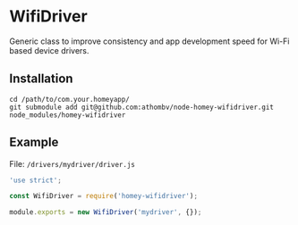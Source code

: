 # WifiDriver
Generic class to improve consistency and app development speed for Wi-Fi based device drivers.

## Installation

```
cd /path/to/com.your.homeyapp/
git submodule add git@github.com:athombv/node-homey-wifidriver.git node_modules/homey-wifidriver
```

## Example

File: `/drivers/mydriver/driver.js`

```javascript
'use strict';

const WifiDriver = require('homey-wifidriver');

module.exports = new WifiDriver('mydriver', {});
```
